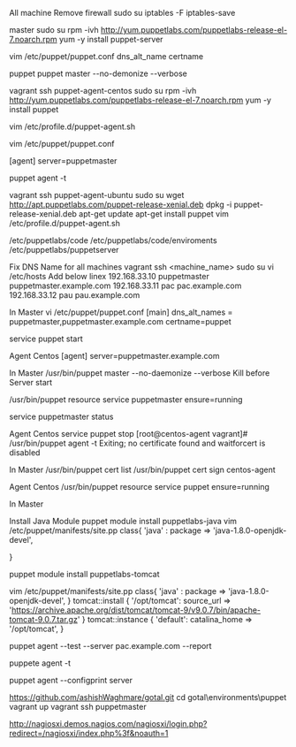 All machine Remove firewall
sudo su
iptables -F
iptables-save

master
sudo su
rpm -ivh http://yum.puppetlabs.com/puppetlabs-release-el-7.noarch.rpm
yum -y install puppet-server


vim /etc/puppet/puppet.conf
dns_alt_name
certname

puppet puppet master --no-demonize --verbose



vagrant ssh puppet-agent-centos
sudo su
rpm -ivh http://yum.puppetlabs.com/puppetlabs-release-el-7.noarch.rpm
yum -y install puppet


vim /etc/profile.d/puppet-agent.sh

vim /etc/puppet/puppet.conf

[agent]
  server=puppetmaster

puppet agent -t

vagrant ssh puppet-agent-ubuntu
sudo su
wget http://apt.puppetlabs.com/puppet-release-xenial.deb
dpkg -i puppet-release-xenial.deb
apt-get update
apt-get install puppet
vim /etc/profile.d/puppet-agent.sh


/etc/puppetlabs/code
/etc/puppetlabs/code/enviroments
/etc/puppetlabs/puppetserver




Fix DNS Name for all machines
vagrant ssh <machine_name>
sudo su
vi /etc/hosts
Add below linex
192.168.33.10   puppetmaster    puppetmaster.example.com
192.168.33.11   pac pac.example.com
192.168.33.12   pau pau.example.com

In Master 
vi /etc/puppet/puppet.conf
[main]
dns_alt_names =  puppetmaster,puppetmaster.example.com
certname=puppet

service puppet start

Agent Centos
[agent]
    server=puppetmaster.example.com

In Master
 /usr/bin/puppet master --no-daemonize --verbose
Kill before Server start

/usr/bin/puppet resource service puppetmaster ensure=running

service puppetmaster status

Agent Centos
service puppet stop
[root@centos-agent vagrant]# /usr/bin/puppet agent -t
Exiting; no certificate found and waitforcert is disabled

In Master
/usr/bin/puppet cert list
/usr/bin/puppet cert sign centos-agent

Agent Centos
/usr/bin/puppet resource service puppet ensure=running


In Master

Install Java Module
puppet module install puppetlabs-java
vim /etc/puppet/manifests/site.pp
class{ 'java' :
  package => 'java-1.8.0-openjdk-devel',

}

puppet module install puppetlabs-tomcat 

vim /etc/puppet/manifests/site.pp
class{ 'java' :
  package => 'java-1.8.0-openjdk-devel',
}
tomcat::install { '/opt/tomcat':
  source_url => 'https://archive.apache.org/dist/tomcat/tomcat-9/v9.0.7/bin/apache-tomcat-9.0.7.tar.gz'
}
tomcat::instance { 'default':
  catalina_home => '/opt/tomcat',
}

puppet agent --test --server pac.example.com --report

puppete agent -t

puppet agent --configprint server





https://github.com/ashishWaghmare/gotal.git
cd gotal\environments\puppet
vagrant up
vagrant ssh puppetmaster

http://nagiosxi.demos.nagios.com/nagiosxi/login.php?redirect=/nagiosxi/index.php%3f&noauth=1
